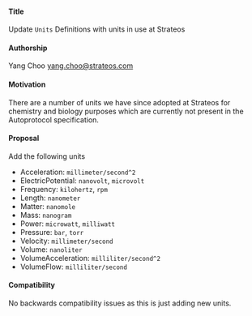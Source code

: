 #### **Title**
Update `Units` Definitions with units in use at Strateos

#### **Authorship**
Yang Choo <yang.choo@strateos.com>

#### **Motivation**
There are a number of units we have since adopted at Strateos for chemistry and biology purposes which are currently not present in the Autoprotocol specification.

#### **Proposal**
Add the following units
- Acceleration: `millimeter/second^2`
- ElectricPotential: `nanovolt`, `microvolt`
- Frequency: `kilohertz`, `rpm`
- Length: `nanometer`
- Matter: `nanomole`
- Mass: `nanogram`
- Power: `microwatt`, `milliwatt`
- Pressure: `bar`, `torr`
- Velocity: `millimeter/second`
- Volume: `nanoliter`
- VolumeAcceleration: `milliliter/second^2`
- VolumeFlow: `milliliter/second`

#### **Compatibility**
No backwards compatibility issues as this is just adding new units.
